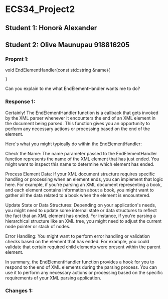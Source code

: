 # ECS34_Project2

## Student 1: Honorè Alexander 
## Student 2: Olive Maunupau 918816205



### Propmt 1:
void EndElementHandler(const std::string &name){
        
    }

Can you explain to me what EndElementHandler wants me to do? 

### Response 1:
Certainly! The EndElementHandler function is a callback that gets invoked by the XML parser whenever it encounters the end of an XML element in the document being parsed. This function gives you an opportunity to perform any necessary actions or processing based on the end of the element.

Here's what you might typically do within the EndElementHandler:

Check the Name: The name parameter passed to the EndElementHandler function represents the name of the XML element that has just ended. You might want to inspect this name to determine which element has ended.

Process Element Data: If your XML document structure requires specific handling or processing when an element ends, you can implement that logic here. For example, if you're parsing an XML document representing a book, and each <book> element contains information about a book, you might want to gather all the data related to a book when the </book> element is encountered.

Update State or Data Structures: Depending on your application's needs, you might need to update some internal state or data structures to reflect the fact that an XML element has ended. For instance, if you're parsing a hierarchical structure like an XML tree, you might need to adjust the current node pointer or stack of nodes.

Error Handling: You might want to perform error handling or validation checks based on the element that has ended. For example, you could validate that certain required child elements were present within the parent element.

In summary, the EndElementHandler function provides a hook for you to respond to the end of XML elements during the parsing process. You can use it to perform any necessary actions or processing based on the specific requirements of your XML parsing application.

### Changes 1:



